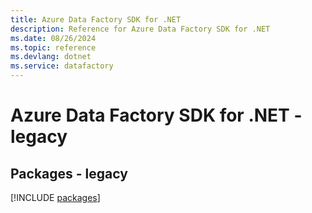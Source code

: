 ```yaml
---
title: Azure Data Factory SDK for .NET
description: Reference for Azure Data Factory SDK for .NET
ms.date: 08/26/2024
ms.topic: reference
ms.devlang: dotnet
ms.service: datafactory
---
```

# Azure Data Factory SDK for .NET - legacy
## Packages - legacy
[!INCLUDE [packages](data-factory-index.md)]